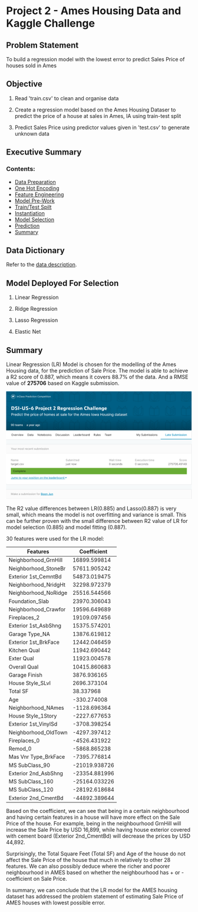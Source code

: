 # Project 2 - Ames Housing Data and Kaggle Challenge


## Problem Statement

To build a regression model with the lowest error to predict Sales Price of houses sold in Ames


## Objective
 1) Read 'train.csv' to clean and organise data 
 
 2) Create a regression model based on the Ames Housing Dataser to predict the price of a house at sales in Ames, IA using train-test split
 
 3) Predict Sales Price using predictor values given in 'test.csv' to generate unknown data
 
 
 ## Executive Summary

### Contents:

- [Data Preparation](#1.Data-Preparation)
- [One Hot Encoding](#2.One-Hot-Encoding-for-Categorical-Variables)
- [Feature Engineering](#3.Features-Engineering-with-Lasso)
- [Model Pre-Work](#4.Preparing-Data-For-Modelling-Selections)
- [Train/Test Spilt](#5.Model-Prep:-Train/Test-Split)
- [Instantiation](#6.Model-Prep:-Instantiate-models)
- [Model Selection](#7.Model-Selection)
- [Prediction](#8.Prediction)
- [Summary](#9.Summary)


## Data Dictionary

Refer to the [data description](http://jse.amstat.org/v19n3/decock/DataDocumentation.txt).


## Model Deployed For Selection

 1) Linear Regression
 
 2) Ridge Regression
 
 3) Lasso Regression
 
 4) Elastic Net
 
 
## Summary
 
Linear Regression (LR) Model is chosen for the modelling of the Ames Housing data, for the prediction of Sale Price. The model is able to achieve a R2 score of 0.887, which means it covers 88.7% of the data. And a RMSE value of **275706** based on Kaggle submission. 

![Kaggle RMSE Score](.\img\Kaggle_Submission.png)

The R2 value differences between LR(0.885) and Lasso(0.887) is very small, which means the model is not overfitting and variance is small. This can be further proven with the small difference between R2 value of LR for model selection (0.885) and model fitting (0.887). 

30 features were used for the LR model:

| **Features**              | **Coefficient**    |
|-----------------------|----------------|
| Neighborhood\_GrnHill | 16899\.599814  |
| Neighborhood\_StoneBr | 57611\.905242  |
| Exterior 1st\_CemntBd | 54873\.019475  |
| Neighborhood\_NridgHt | 32298\.972379  |
| Neighborhood\_NoRidge | 25516\.544566  |
| Foundation\_Slab      | 23970\.306043  |
| Neighborhood\_Crawfor | 19596\.649689  |
| Fireplaces\_2         | 19109\.097456  |
| Exterior 1st\_AsbShng | 15375\.574201  |
| Garage Type\_NA       | 13876\.619812  |
| Exterior 1st\_BrkFace | 12442\.046459  |
| Kitchen Qual          | 11942\.690442  |
| Exter Qual            | 11923\.004578  |
| Overall Qual          | 10415\.860683  |
| Garage Finish         |  3876\.936165  |
| House Style\_SLvl     |  2696\.373104  |
| Total SF              |    38\.337968  |
| Age                   |  \-330\.274008 |
| Neighborhood\_NAmes   | \-1128\.696364 |
| House Style\_1Story   | \-2227\.677653 |
| Exterior 1st\_VinylSd | \-3708\.398254 |
| Neighborhood\_OldTown | \-4297\.397412 |
| Fireplaces\_0         | \-4526\.431922 |
| Remod\_0              | \-5868\.865238 |
| Mas Vnr Type\_BrkFace | \-7395\.776814 |
| MS SubClass\_90       | \-21019\.938726  |
| Exterior 2nd\_AsbShng | \-23354\.881996  |
| MS SubClass\_160      | \-25164\.033226  |
| MS SubClass\_120      | \-28192\.618684  |
| Exterior 2nd\_CmentBd | \-44892\.389644  |

Based on the coefficient, we can see that being in a certain neighbourhood and having certain features in a house will have more effect on the Sale Price of the house. For example, being in the neighbourhood GrnHill will increase the Sale Price by USD 16,899, while having house exterior covered with cement board (Exterior 2nd_CmentBd) will decrease the prices by USD 44,892.

Surprisingly, the Total Square Feet (Total SF) and Age of the house do not affect the Sale Price of the house that much in relatively to other 28 features. We can also possibly deduce where the richer and poorer neighbourhood in AMES based on whether the neighbourhood has + or - coefficient on Sale Price. 

In summary, we can conclude that the LR model for the AMES housing dataset has addressed the problem statement of estimating Sale Price of AMES houses with lowest possible error.
